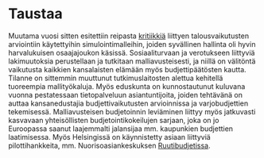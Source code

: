 Taustaa
=======

Muutama vuosi sitten esitettiin reipasta 
[kritiikkiä](http://www.soininvaara.fi/2007/08/04/mikrosimulointimallit-julkisiksi/)
liittyen talousvaikutusten arviointiin käytettyihin simulointimalleihin, joiden
syvällinen hallinta oli hyvin harvalukuisen osaajajoukon käsissä.
Sosiaaliturvaan ja verotukseen liittyviä lakimuutoksia perustellaan ja
tutkitaan malliavusteisesti, ja niillä on välitöntä vaikutusta kaikkien
kansalaisten elämään myös budjettipäätösten kautta. Tilanne on sittemmin
muuttunut tutkimuslaitosten alettua kehitellä tuoreempia mallityökaluja.
Myös eduskunta on kunnostautunut kuluvana vuonna pestatessaan tietopalveluun
asiantuntijoita, joiden tehtävänä on auttaa kansanedustajia budjettivaikutusten
arvioinnissa ja varjobudjettien tekemisessä. Malliavusteisen budjetoinnin
leviäminen liittyy myös jatkuvasti kasvavaan yhteisöllisten
budjetointikokeilujen sarjaan, joka on jo Euroopassa saanut laajemmalti
jalansijaa mm. kaupunkien budjettien laatimisessa. Myös Helsingissä on
käynnistetty asiaan liittyviä pilottihankkeita, mm. Nuorisoasiankeskuksen
[Ruutibudjetissa](http://demokratia.hel.fi/pilotit/ruutibudjetti).
